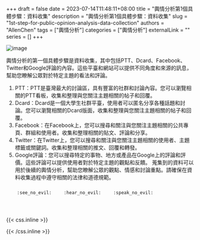 +++ 
draft = false
date = 2023-07-14T11:48:11+08:00
title = "輿情分析第1個具體步驟：資料收集"
description = "輿情分析第1個具體步驟：資料收集"
slug = "1st-step-for-public-opinion-analysis-data-collection"
authors = "AllenChen"
tags = ["輿情分析"]
categories = ["輿情分析"]
externalLink = ""
series = []
+++

![image](/images/post/A-rabbit-with-big-blue-eyes-using-a-computer-to-collect-data-with-Van-Gogh-style.jpeg)

輿情分析的第一個具體步驟是資料收集，其中包括PTT、Dcard、Facebook、Twitter和Google評論的內容。這些平臺和網站可以提供不同角度和來源的訊息，幫助您瞭解公眾對於特定主題的看法和評論。
1. PTT：PTT是臺灣最大的討論區，具有豐富的社群和討論內容。您可以瀏覽相關的PTT看板，收集和整理與您關注主題相關的帖子和回覆。
2. Dcard：Dcard是一個大學生社群平臺，使用者可以匿名分享各種話題和討論。您可以瀏覽相關的Dcard版面，收集和整理與您關注主題相關的帖子和回覆。
3. Facebook：在Facebook上，您可以搜尋和關注與您關注主題相關的公共專頁、群組和使用者。收集和整理相關的貼文、評論和分享。
4. Twitter：在Twitter上，您可以搜尋和關注與您關注主題相關的使用者、主題標籤或關鍵詞。收集和整理相關的推文、回覆和轉發。
5. Google評論：您可以搜尋特定的事物、地方或產品在Google上的評論和評價。這些評論可以提供使用者對於特定主題的觀點和反饋。
蒐集到的資料可以用於後續的輿情分析，幫助您瞭解公眾的觀點、情感和討論重點。請確保在資料收集過程中遵守相關的法律和道德規範。

<p><span class="nowrap"><span class="emojify">🙈</span> <code>:see_no_evil:</code></span>  <span class="nowrap"><span class="emojify">🙉</span> <code>:hear_no_evil:</code></span>  <span class="nowrap"><span class="emojify">🙊</span> <code>:speak_no_evil:</code></span></p>
<br>
    

{{< css.inline >}}
<style>
.emojify {
	font-family: Apple Color Emoji, Segoe UI Emoji, NotoColorEmoji, Segoe UI Symbol, Android Emoji, EmojiSymbols;
	font-size: 2rem;
	vertical-align: middle;
}
@media screen and (max-width:650px) {
  .nowrap {
    display: block;
    margin: 25px 0;
  }
}
</style>
{{< /css.inline >}}
